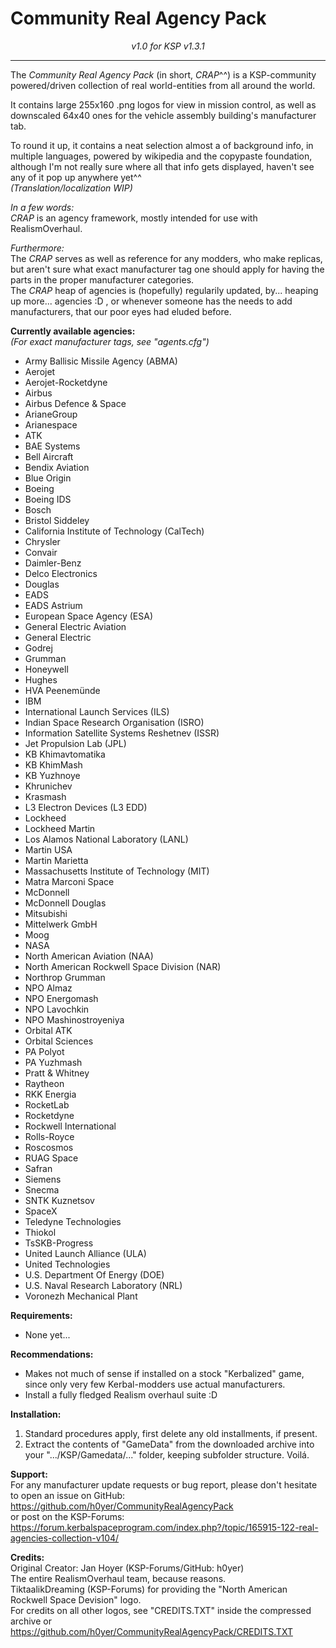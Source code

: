 # Community Real Agency Pack  
_<p style="text-align: center;">v1.0 for KSP v1.3.1</p>_  

---

The _Community Real Agency Pack_ (in short, _CRAP_^^) is a KSP-community powered/driven collection of real world-entities from all around the world.

It contains large 255x160 .png logos for view in mission control, as well as downscaled 64x40 ones for the vehicle assembly building's manufacturer tab.

To round it up, it contains a neat selection almost a of background info, in multiple languages, powered by wikipedia and the copypaste foundation, although I'm not really sure where all that info gets displayed, haven't see any of it pop up anywhere yet^^  
_(Translation/localization WIP)_

_In a few words:_  
_CRAP_ is an agency framework, mostly intended for use with RealismOverhaul.

_Furthermore:_  
The _CRAP_ serves as well as reference for any modders, who make replicas, but aren't sure what exact manufacturer tag one should apply for having the parts in the proper manufacturer categories.  
The _CRAP_ heap of agencies is (hopefully) regularily updated, by... heaping up more... agencies :D , or whenever someone has the needs to add manufacturers, that our poor eyes had eluded before.



__Currently available agencies:__  
_(For exact manufacturer tags, see "agents.cfg")_

- Army Ballisic Missile Agency (ABMA)
- Aerojet
- Aerojet-Rocketdyne
- Airbus
- Airbus Defence & Space
- ArianeGroup
- Arianespace
- ATK
- BAE Systems
- Bell Aircraft
- Bendix Aviation
- Blue Origin
- Boeing
- Boeing IDS
- Bosch
- Bristol Siddeley
- California Institute of Technology (CalTech)
- Chrysler
- Convair
- Daimler-Benz
- Delco Electronics
- Douglas
- EADS
- EADS Astrium
- European Space Agency (ESA)
- General Electric Aviation
- General Electric
- Godrej
- Grumman
- Honeywell
- Hughes
- HVA Peenemünde
- IBM
- International Launch Services (ILS)
- Indian Space Research Organisation (ISRO)
- Information Satellite Systems Reshetnev (ISSR)
- Jet Propulsion Lab (JPL)
- KB Khimavtomatika
- KB KhimMash
- KB Yuzhnoye
- Khrunichev
- Krasmash
- L3 Electron Devices (L3 EDD)
- Lockheed
- Lockheed Martin
- Los Alamos National Laboratory (LANL)
- Martin USA
- Martin Marietta
- Massachusetts Institute of Technology (MIT)
- Matra Marconi Space
- McDonnell
- McDonnell Douglas
- Mitsubishi
- Mittelwerk GmbH
- Moog
- NASA
- North American Aviation (NAA)
- North American Rockwell Space Division (NAR)
- Northrop Grumman
- NPO Almaz
- NPO Energomash
- NPO Lavochkin
- NPO Mashinostroyeniya
- Orbital ATK
- Orbital Sciences
- PA Polyot
- PA Yuzhmash
- Pratt & Whitney
- Raytheon
- RKK Energia
- RocketLab
- Rocketdyne
- Rockwell International
- Rolls-Royce
- Roscosmos
- RUAG Space
- Safran
- Siemens
- Snecma
- SNTK Kuznetsov
- SpaceX
- Teledyne Technologies
- Thiokol
- TsSKB-Progress
- United Launch Alliance (ULA)
- United Technologies
- U.S. Department Of Energy (DOE)
- U.S. Naval Research Laboratory (NRL)
- Voronezh Mechanical Plant

__Requirements:__  
- None yet...

__Recommendations:__  
- Makes not much of sense if installed on a stock "Kerbalized" game, since only very few Kerbal-modders use actual manufacturers.  
- Install a fully fledged Realism overhaul suite :D

__Installation:__  
1. Standard procedures apply, first delete any old installments, if present.  
2. Extract the contents of "GameData" from the downloaded archive into your ".../KSP/Gamedata/..." folder, keeping subfolder structure. Voilá.

__Support:__  
For any manufacturer update requests or bug report, please don't hesitate to open an issue on GitHub:  
https://github.com/h0yer/CommunityRealAgencyPack  
or post on the KSP-Forums:  
https://forum.kerbalspaceprogram.com/index.php?/topic/165915-122-real-agencies-collection-v104/

__Credits:__  
Original Creator: Jan Hoyer (KSP-Forums/GitHub: h0yer)  
The entire RealismOverhaul team, because reasons.  
TiktaalikDreaming (KSP-Forums) for providing the "North American Rockwell Space Devision" logo.  
For credits on all other logos, see "CREDITS.TXT" inside the compressed archive or  
https://github.com/h0yer/CommunityRealAgencyPack/CREDITS.TXT

